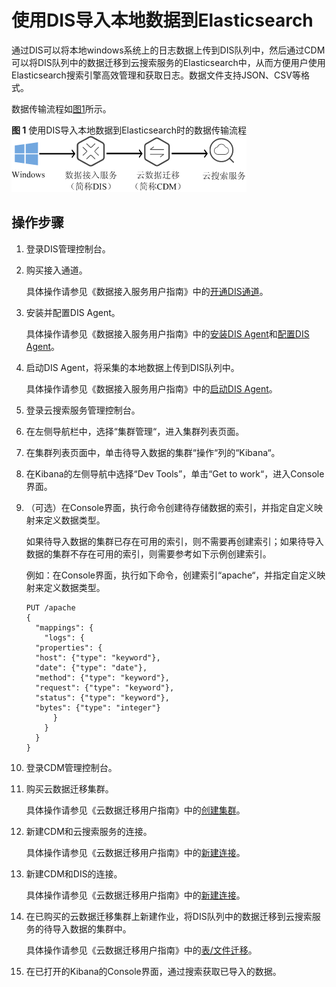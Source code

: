# 使用DIS导入本地数据到Elasticsearch<a name="css_01_0047"></a>

通过DIS可以将本地windows系统上的日志数据上传到DIS队列中，然后通过CDM可以将DIS队列中的数据迁移到云搜索服务的Elasticsearch中，从而方便用户使用Elasticsearch搜索引擎高效管理和获取日志。数据文件支持JSON、CSV等格式。

数据传输流程如[图1](#fig1573714916810)所示。

**图 1**  使用DIS导入本地数据到Elasticsearch时的数据传输流程<a name="fig1573714916810"></a>  
![](figures/使用DIS导入本地数据到Elasticsearch时的数据传输流程.png "使用DIS导入本地数据到Elasticsearch时的数据传输流程")

## 操作步骤<a name="section1666893310419"></a>

1.  登录DIS管理控制台。
2.  购买接入通道。

    具体操作请参见《数据接入服务用户指南》中的[开通DIS通道](https://support.huaweicloud.com/usermanual-dis/zh-cn_topic_0034903799.html)。

3.  安装并配置DIS Agent。

    具体操作请参见《数据接入服务用户指南》中的[安装DIS Agent](https://support.huaweicloud.com/usermanual-dis/dis_01_0023.html)和[配置DIS Agent](https://support.huaweicloud.com/usermanual-dis/dis_01_0024.html)。

4.  启动DIS Agent，将采集的本地数据上传到DIS队列中。

    具体操作请参见《数据接入服务用户指南》中的[启动DIS Agent](https://support.huaweicloud.com/usermanual-dis/dis_01_0025.html)。

5.  登录云搜索服务管理控制台。
6.  在左侧导航栏中，选择“集群管理“，进入集群列表页面。
7.  在集群列表页面中，单击待导入数据的集群“操作“列的“Kibana“。
8.  在Kibana的左侧导航中选择“Dev Tools”，单击“Get to work“，进入Console界面。
9.  （可选）在Console界面，执行命令创建待存储数据的索引，并指定自定义映射来定义数据类型。

    如果待导入数据的集群已存在可用的索引，则不需要再创建索引；如果待导入数据的集群不存在可用的索引，则需要参考如下示例创建索引。

    例如：在Console界面，执行如下命令，创建索引“apache“，并指定自定义映射来定义数据类型。

    ```
    PUT /apache
    {
      "mappings": {
        "logs": {
      "properties": {
      "host": {"type": "keyword"},
      "date": {"type": "date"},
      "method": {"type": "keyword"},
      "request": {"type": "keyword"},
      "status": {"type": "keyword"},
      "bytes": {"type": "integer"}
          }
        }
      }
    }
    ```

10. 登录CDM管理控制台。
11. 购买云数据迁移集群。

    具体操作请参见《云数据迁移用户指南》中的[创建集群](https://support.huaweicloud.com/usermanual-cdm/cdm_01_0018.html)。

12. 新建CDM和云搜索服务的连接。

    具体操作请参见《云数据迁移用户指南》中的[新建连接](https://support.huaweicloud.com/usermanual-cdm/cdm_01_0023.html)。

13. 新建CDM和DIS的连接。

    具体操作请参见《云数据迁移用户指南》中的[新建连接](https://support.huaweicloud.com/usermanual-cdm/cdm_01_0023.html)。

14. 在已购买的云数据迁移集群上新建作业，将DIS队列中的数据迁移到云搜索服务的待导入数据的集群中。

    具体操作请参见《云数据迁移用户指南》中的[表/文件迁移](https://support.huaweicloud.com/usermanual-cdm/cdm_01_0033.html)。

15. 在已打开的Kibana的Console界面，通过搜索获取已导入的数据。

